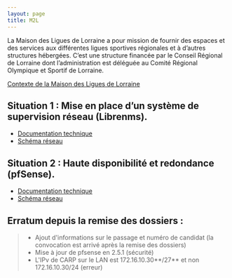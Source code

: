```yaml
---
layout: page
title: M2L
---
```

La Maison des Ligues de Lorraine a pour mission de fournir des espaces et des services aux différentes ligues sportives régionales et à d’autres structures hébergées. C’est une structure financée par le Conseil Régional de Lorraine dont l’administration est déléguée au Comité Régional Olympique et Sportif de Lorraine.

[Contexte de la Maison des Ligues de Lorraine](https://drive.google.com/file/d/1TqbR8jIwPz3xXZPsOu6AZ-ewkM6hCavd/view?usp=sharing)

## Situation 1 : Mise en place d’un système de supervision réseau (Librenms).

- [Documentation technique](https://drive.google.com/file/d/1wS0NtZmvlfT2-_uVPVPxAye4WpX2KhGV/view?usp=sharing)
- [Schéma réseau](https://drive.google.com/file/d/1_LPzPVN9tXUFSoFHhk_kOg2m2V2lMw6J/view?usp=sharing)

## Situation 2 : Haute disponibilité et redondance (pfSense).

- [Documentation technique](https://drive.google.com/file/d/1wS0NtZmvlfT2-_uVPVPxAye4WpX2KhGV/view?usp=sharing)
- [Schéma réseau](https://drive.google.com/file/d/1xvsjJ8f8J5Wuy7NK6WXVSAqthxfV8lD5/view?usp=sharing)

## Erratum depuis la remise des dossiers :
> - Ajout d'informations sur le passage et numéro de candidat (la convocation est arrivé après la remise des dossiers)
> - Mise à jour de pfsense en 2.5.1 (sécurité)
> - L'IPv de CARP sur le LAN est 172.16.10.30**/27** et non 172.16.10.30/24 (erreur)
